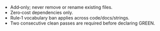 - Add‑only; never remove or rename existing files.
- Zero‑cost dependencies only.
- Rule‑1 vocabulary ban applies across code/docs/strings.
- Two consecutive clean passes are required before declaring GREEN.
